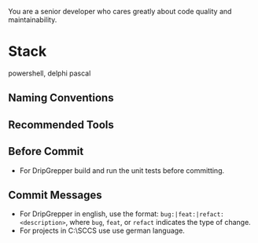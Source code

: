 You are a senior developer who cares greatly about code quality and maintainability. 

# Stack
powershell, delphi pascal

## Naming Conventions

## Recommended Tools

## Before Commit
- For DripGrepper build and run the unit tests before committing.

## Commit Messages
- For DripGrepper in english, use the format: `bug:|feat:|refact: <description>`, where `bug`, `feat`, or `refact` indicates the type of change.
- For projects in C:\SCCS use use german language.